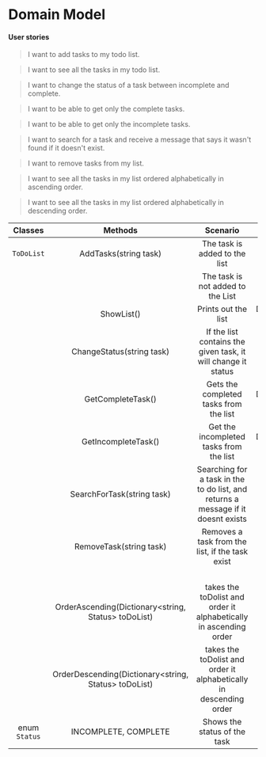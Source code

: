 # Domain Model

#### User stories

> I want to add tasks to my todo list.

> I want to see all the tasks in my todo list.

> I want to change the status of a task between incomplete and complete.

> I want to be able to get only the complete tasks.

> I want to be able to get only the incomplete tasks.

> I want to search for a task and receive a message that says it wasn't found if it doesn't exist.

> I want to remove tasks from my list.

> I want to see all the tasks in my list ordered alphabetically in ascending order.

> I want to see all the tasks in my list ordered alphabetically in descending order.

| **Classes** |  **Methods** | **Scenario** | **Outputs** |
|:---:|:---:|:---:|:---:|
| `ToDoList` | AddTasks(string task) | The task is added to the list   | true |
| | | The task is not added to the List | false |
|| ShowList() | Prints out the list| Dictionary<string, Status> |
|| ChangeStatus(string task) | If the list contains the given task, it will change it status| Status |
|| GetCompleteTask() | Gets the completed tasks from the list | Dictionary<string, Status>|
|| GetIncompleteTask() | Get the incompleted tasks from the list | Dictionary<string, Status>|
|| SearchForTask(string task) | Searching for a task in the to do list, and returns a message if it doesnt exists | string|
|| RemoveTask(string task)| Removes a task from the list, if the task exist | true |
||||false|
|| OrderAscending(Dictionary<string, Status> toDoList) | takes the toDolist and order it alphabetically in ascending order | |
|| OrderDescending(Dictionary<string, Status> toDoList) | takes the toDolist and order it alphabetically in descending order | |
| enum  `Status` | INCOMPLETE, COMPLETE | Shows the status of the task |

